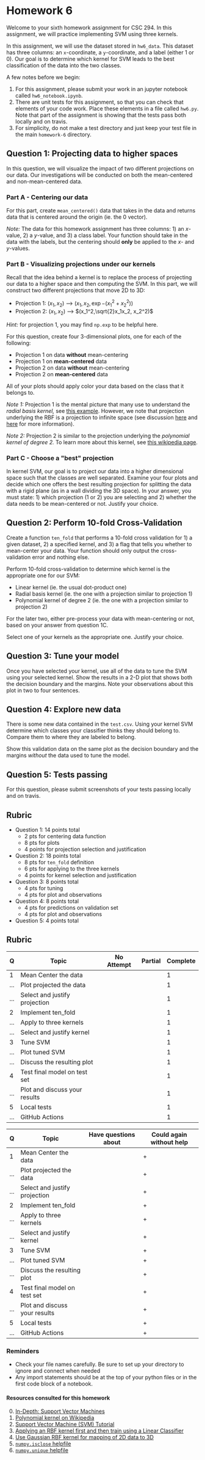 # Homework 6

Welcome to your sixth homework assignment for CSC 294. In this assignment, we will 
practice implementing SVM using three kernels. 

In this assignment, we will use the dataset stored in `hw6_data`. This dataset has 
three columns: an `x`-coordinate, a `y`-coordinate, and a label (either 1 or 0). 
Our goal is to determine which kernel for SVM leads to the best classification of 
the data into the two classes.  

A few notes before we begin:
1. For this assignment, please submit your work in an jupyter notebook called 
   `hw6_notebook.ipynb`. 
2. There are unit tests for this assignment, so that you can check that elements of 
   your code work. Place these elements in a file called `hw6.py`. Note that part of 
   the assignment is showing that the tests pass both locally and on travis. 
3. For simplicity, do not make a test directory and just keep your test file in the 
   main `homework-6` directory. 

## Question 1: Projecting data to higher spaces

In this question, we will visualize the impact of two different projections 
on our data. Our investigations will be conducted on both the mean-centered 
and non-mean-centered data.   

### Part A - Centering our data

For this part, create `mean_centered()` data that takes in the data and 
returns data that is centered around the origin (ie. the 0 vector). 

_Note:_ The data for this homework assignment has three columns: 1) an $x$-
value, 2) a $y$-value, and 3) a class label. Your function should take in 
the data with the labels, but the centering should **only** be applied to 
the $x$- and $y$-values.

### Part B - Visualizing projections under our kernels

Recall that the idea behind a kernel is to replace the process of projecting 
our data to a higher space and then computing the SVM. In this part, we will 
construct two different projections that move 2D to 3D:
* Projection 1: $(x_1,x_2)$ --> $(x_1, x_2, \exp{-(x_1^2 +x_2^2)})$  
* Projection 2: $(x_1,x_2)$ --> $(x_1^2,\sqrt{2}x_1x_2, x_2^2)$  

_Hint:_ for projection 1, you may find `np.exp` to be helpful here. 

For this question, create four 3-dimensional plots, one for each of the following:
* Projection 1 on data **without** mean-centering  
* Projection 1 on **mean-centered** data  
* Projection 2 on data **without** mean-centering  
* Projection 2 on **mean-centered** data   

All of your plots should apply color your data based on the class that it 
belongs to. 


_Note 1:_ Projection 1 is the mental picture that many use to understand the 
_radial basis kernel,_ see [this example](https://jakevdp.github.io/PythonDataScienceHandbook/05.07-support-vector-machines.html#Beyond-linear-boundaries:-Kernel-SVM). However, we note that 
projection underlying the RBF is a projection to infinite space (see 
discussion [here](https://stats.stackexchange.com/questions/63881/use-gaussian-rbf-kernel-for-mapping-of-2d-data-to-3d/63909) and 
[here](https://stats.stackexchange.com/questions/109300/applying-an-rbf-kernel-first-and-then-train-using-a-linear-classifier) for more information). 

_Note 2:_ Projection 2 is similar to the projection underlying the 
_polynomial kernel of degree 2._ To learn more about this kernel, see 
[this wikipedia page](https://en.wikipedia.org/wiki/Polynomial_kernel). 

### Part C - Choose a "best" projection

In kernel SVM, our goal is to project our data into a higher dimensional 
space such that the classes are well separated. Examine your four plots 
and decide which one offers the best resulting projection for splitting 
the data with a rigid plane (as in a wall dividing the 3D space). In your 
answer, you must state: 1) which projection (1 or 2) you are selecting 
and 2) whether the data needs to be mean-centered or not. Justify your 
choice. 


## Question 2: Perform 10-fold Cross-Validation

Create a function `ten_fold` that performs a 10-fold cross validation for 1) a 
given dataset, 2) a specified kernel, and 3) a flag that tells you whether 
to mean-center your data. Your function should only output the cross-validation 
error and nothing else. 

Perform 10-fold cross-validation to determine which kernel is the appropriate one 
for our SVM: 
* Linear kernel (ie. the usual dot-product one)
* Radial basis kernel (ie. the one with a projection similar to projection 1)
* Polynomial kernel of degree 2  (ie. the one with a projection similar to projection 2)

For the later two, either pre-process your data with mean-centering or not, 
based on your answer from question 1C. 

Select one of your kernels as the appropriate one. Justify your choice. 

## Question 3: Tune your model 

Once you have selected your kernel, use all of the data to tune the SVM using 
your selected kernel. Show the results in a 2-D plot that shows both the 
decision boundary and the margins. Note your observations about this plot in 
two to four sentences. 

## Question 4: Explore new data

There is some new data contained in the `test.csv`. Using your kernel 
SVM determine which classes your classifier thinks they should belong to. 
Compare them to where they are labeled to belong.

Show this validation data on the same plot as the decision boundary and the 
margins _without_ the data used to tune the model. 

## Question 5: Tests passing 
For this question, please submit screenshots of your tests passing locally and 
on travis. 

## Rubric

* Question 1: 14 points total
   * 2 pts for centering data function
   * 8 pts for plots
   * 4 points for projection selection and justification
* Question 2: 18 points total
   * 8 pts for `ten_fold` definition
   * 6 pts for applying to the three kernels
   * 4 points for kernel selection and justification
* Question 3: 8 points total
   * 4 pts for tuning
   * 4 pts for plot and observations
* Question 4: 8 points total 
   * 4 pts for predictions on validation set
   * 4 pts for plot and observations
* Question 5: 4 points total 

## Rubric

|  Q  | Topic                         | No Attempt | Partial | Complete | 
|-----|-----------------------------  |------------|---------|----------|
|  1  | Mean Center the data          |            |         | 1        | 
| ... | Plot projected the data       |            |         | 1        |
| ... | Select and justify projection |            |         | 1        |
|  2  | Implement ten_fold            |            |         | 1        |   
| ... | Apply to three kernels        |            |         | 1        |
| ... | Select and justify kernel     |            |         | 1        |
|  3  | Tune SVM                      |            |         | 1        |
| ... | Plot tuned SVM                |            |         | 1        | 
| ... | Discuss the resulting plot    |            |         | 1        |
|  4  | Test final model on test set  |            |         | 1        |
| ... | Plot and discuss your results |            |         | 1        |
|  5  | Local tests                   |            |         | 1        |
| ... | GitHub Actions                |            |         | 1        |

|  Q  | Topic                         | Have questions about| Could again without help | 
|-----|-----------------------------  |---------------------|--------------------------|
|  1  | Mean Center the data          |                     | +                        |
| ... | Plot projected the data       |                     | +                        |
| ... | Select and justify projection |                     | +                        |
|  2  | Implement ten_fold            |                     | +                        |
| ... | Apply to three kernels        |                     | +                        |
| ... | Select and justify kernel     |                     | +                        |
|  3  | Tune SVM                      |                     | +                        |
| ... | Plot tuned SVM                |                     | +                        |
| ... | Discuss the resulting plot    |                     | +                        |
|  4  | Test final model on test set  |                     | +                        |
| ... | Plot and discuss your results |                     | +                        |
|  5  | Local tests                   |                     | +                        |
| ... | GitHub Actions                |                     | +                        |

### Reminders
* Check your file names carefully. Be sure to set up your directory to ignore and connect 
when needed
* Any import statements should be at the top of your python files or in the first 
code block of a notebook. 

#### Resources consulted for this homework
0. [In-Depth: Support Vector Machines](https://jakevdp.github.io/PythonDataScienceHandbook/05.07-support-vector-machines.html)
1. [Polynomial kernel on Wikipedia](https://en.wikipedia.org/wiki/Polynomial_kernel)
2. [Support Vector Machine (SVM) Tutorial](https://blog.statsbot.co/support-vector-machines-tutorial-c1618e635e93)   
3. [Applying an RBF kernel first and then train using a Linear Classifier](https://stats.stackexchange.com/questions/109300/applying-an-rbf-kernel-first-and-then-train-using-a-linear-classifier)  
4. [Use Gaussian RBF kernel for mapping of 2D data to 3D](https://stats.stackexchange.com/questions/63881/use-gaussian-rbf-kernel-for-mapping-of-2d-data-to-3d/63909)
5. [`numpy.isclose` helpfile](https://numpy.org/doc/stable/reference/generated/numpy.isclose.html)  
6. [`numpy.unique` helpfile](https://numpy.org/doc/stable/reference/generated/numpy.unique.html)

